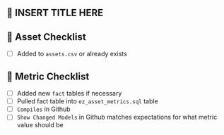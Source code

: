 ## :pushpin: INSERT TITLE HERE

## 🎄  Asset Checklist
- [ ] Added to `assets.csv` or already exists

## 🧮  Metric Checklist
- [ ] Added new `fact` tables if necessary
- [ ] Pulled fact table into `ez_asset_metrics.sql` table
- [ ] `Compiles` in Github
- [ ] `Show Changed Models` in Github matches expectations for what metric value should be
